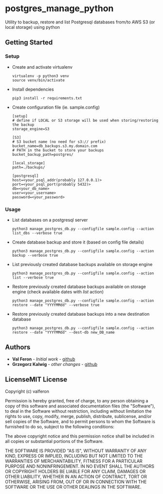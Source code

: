 # postgres_manage_python

Utility to backup, restore and list Postgresql databases from/to AWS S3 (or local storage) using python

## Getting Started

### Setup
* Create and activate virtualenv

      virtualenv -p python3 venv
      source venv/bin/activate

* Install dependencies

      pip3 install -r requirements.txt

* Create configuration file (ie. sample.config)

      [setup]
      # define if LOCAL or S3 storage will be used when storing/restoring the backup
      storage_engine=S3

      [S3]
      # S3 bucket name (no need for s3:// prefix)
      bucket_name=db_backups.s3.my.domain.com 
      # PATH in the bucket to store your backups
      bucket_backup_path=postgres/  

      [local_storage]
      path=./backups/

      [postgresql]
      host=<your_psql_addr(probably 127.0.0.1)>
      port=<your_psql_port(probably 5432)>
      db=<your_db_name>
      user=<your_username>
      password=<your_password>

### Usage

* List databases on a postgresql server

      python3 manage_postgres_db.py --configfile sample.config --action list_dbs --verbose true

* Create database backup and store it (based on config file details)

      python3 manage_postgres_db.py --configfile sample.config --action backup --verbose true

* List previously created database backups available on storage engine

      python3 manage_postgres_db.py --configfile sample.config --action list --verbose true

* Restore previously created database backups available on storage engine (check available dates with *list* action)

      python3 manage_postgres_db.py --configfile sample.config --action restore --date "YYYYMMdd" --verbose true

* Restore previously created database backups into a new destination database

      python3 manage_postgres_db.py --configfile sample.config --action restore --date "YYYYMMdd" --dest-db new_DB_name

## Authors

* **Val Feron** - *Initial work* - [github](https://github.com/valferon)
* **Grzegorz Kalwig** - *other changes* - [github](https://github.com/gkalwig)

## LicenseMIT License

Copyright (c) valferon

Permission is hereby granted, free of charge, to any person obtaining a copy
of this software and associated documentation files (the "Software"), to deal
in the Software without restriction, including without limitation the rights
to use, copy, modify, merge, publish, distribute, sublicense, and/or sell
copies of the Software, and to permit persons to whom the Software is
furnished to do so, subject to the following conditions:

The above copyright notice and this permission notice shall be included in all
copies or substantial portions of the Software.

THE SOFTWARE IS PROVIDED "AS IS", WITHOUT WARRANTY OF ANY KIND, EXPRESS OR
IMPLIED, INCLUDING BUT NOT LIMITED TO THE WARRANTIES OF MERCHANTABILITY,
FITNESS FOR A PARTICULAR PURPOSE AND NONINFRINGEMENT. IN NO EVENT SHALL THE
AUTHORS OR COPYRIGHT HOLDERS BE LIABLE FOR ANY CLAIM, DAMAGES OR OTHER
LIABILITY, WHETHER IN AN ACTION OF CONTRACT, TORT OR OTHERWISE, ARISING FROM,
OUT OF OR IN CONNECTION WITH THE SOFTWARE OR THE USE OR OTHER DEALINGS IN THE
SOFTWARE.